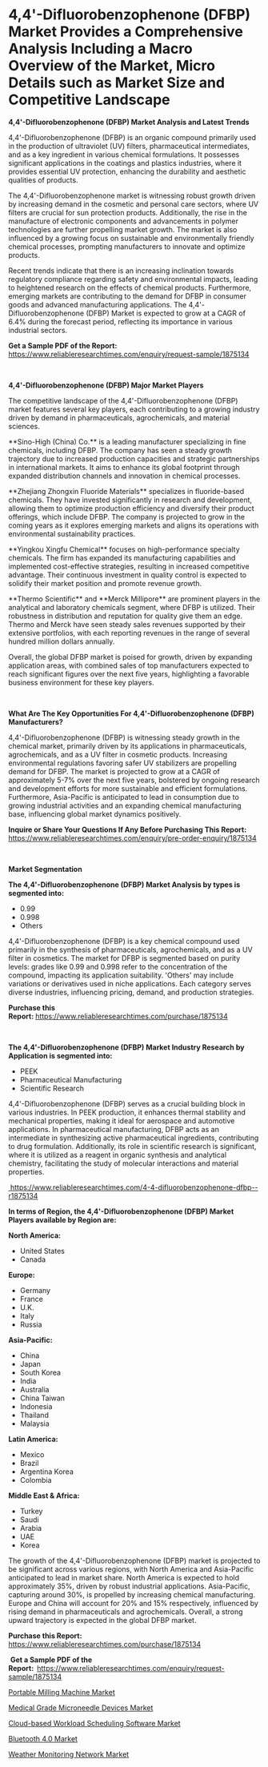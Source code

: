 <p><h1>4,4'-Difluorobenzophenone (DFBP) Market Provides a Comprehensive Analysis Including a Macro Overview of the Market, Micro Details such as Market Size and Competitive Landscape</h1></p><p><strong>4,4'-Difluorobenzophenone (DFBP) Market Analysis and Latest Trends</strong></p>
<p><p>4,4'-Difluorobenzophenone (DFBP) is an organic compound primarily used in the production of ultraviolet (UV) filters, pharmaceutical intermediates, and as a key ingredient in various chemical formulations. It possesses significant applications in the coatings and plastics industries, where it provides essential UV protection, enhancing the durability and aesthetic qualities of products.</p><p>The 4,4'-Difluorobenzophenone market is witnessing robust growth driven by increasing demand in the cosmetic and personal care sectors, where UV filters are crucial for sun protection products. Additionally, the rise in the manufacture of electronic components and advancements in polymer technologies are further propelling market growth. The market is also influenced by a growing focus on sustainable and environmentally friendly chemical processes, prompting manufacturers to innovate and optimize products.</p><p>Recent trends indicate that there is an increasing inclination towards regulatory compliance regarding safety and environmental impacts, leading to heightened research on the effects of chemical products. Furthermore, emerging markets are contributing to the demand for DFBP in consumer goods and advanced manufacturing applications. The 4,4'-Difluorobenzophenone (DFBP) Market is expected to grow at a CAGR of 6.4% during the forecast period, reflecting its importance in various industrial sectors.</p></p>
<p><strong>Get a Sample PDF of the Report:&nbsp;</strong> <a href="https://www.reliableresearchtimes.com/enquiry/request-sample/1875134?utm_campaign=1593&utm_medium=2&utm_source=Github&utm_content=ia&utm_term=23102024&utm_id=44-difluorobenzophenone-dfbp">https://www.reliableresearchtimes.com/enquiry/request-sample/1875134</a></p>
<p>&nbsp;</p>
<p><strong>4,4'-Difluorobenzophenone (DFBP) Major Market Players</strong></p>
<p><p>The competitive landscape of the 4,4'-Difluorobenzophenone (DFBP) market features several key players, each contributing to a growing industry driven by demand in pharmaceuticals, agrochemicals, and material sciences.</p><p>**Sino-High (China) Co.** is a leading manufacturer specializing in fine chemicals, including DFBP. The company has seen a steady growth trajectory due to increased production capacities and strategic partnerships in international markets. It aims to enhance its global footprint through expanded distribution channels and innovation in chemical processes.</p><p>**Zhejiang Zhongxin Fluoride Materials** specializes in fluoride-based chemicals. They have invested significantly in research and development, allowing them to optimize production efficiency and diversify their product offerings, which include DFBP. The company is projected to grow in the coming years as it explores emerging markets and aligns its operations with environmental sustainability practices.</p><p>**Yingkou Xingfu Chemical** focuses on high-performance specialty chemicals. The firm has expanded its manufacturing capabilities and implemented cost-effective strategies, resulting in increased competitive advantage. Their continuous investment in quality control is expected to solidify their market position and promote revenue growth.</p><p>**Thermo Scientific** and **Merck Millipore** are prominent players in the analytical and laboratory chemicals segment, where DFBP is utilized. Their robustness in distribution and reputation for quality give them an edge. Thermo and Merck have seen steady sales revenues supported by their extensive portfolios, with each reporting revenues in the range of several hundred million dollars annually.</p><p>Overall, the global DFBP market is poised for growth, driven by expanding application areas, with combined sales of top manufacturers expected to reach significant figures over the next five years, highlighting a favorable business environment for these key players.</p></p>
<p>&nbsp;</p>
<p><strong>What Are The Key Opportunities For 4,4'-Difluorobenzophenone (DFBP) Manufacturers?</strong></p>
<p><p>4,4'-Difluorobenzophenone (DFBP) is witnessing steady growth in the chemical market, primarily driven by its applications in pharmaceuticals, agrochemicals, and as a UV filter in cosmetic products. Increasing environmental regulations favoring safer UV stabilizers are propelling demand for DFBP. The market is projected to grow at a CAGR of approximately 5-7% over the next five years, bolstered by ongoing research and development efforts for more sustainable and efficient formulations. Furthermore, Asia-Pacific is anticipated to lead in consumption due to growing industrial activities and an expanding chemical manufacturing base, influencing global market dynamics positively.</p></p>
<p><strong>Inquire or Share Your Questions If Any Before Purchasing This Report:</strong> <a href="https://www.reliableresearchtimes.com/enquiry/pre-order-enquiry/1875134?utm_campaign=1593&utm_medium=2&utm_source=Github&utm_content=ia&utm_term=23102024&utm_id=44-difluorobenzophenone-dfbp">https://www.reliableresearchtimes.com/enquiry/pre-order-enquiry/1875134</a></p>
<p>&nbsp;</p>
<p><strong>Market Segmentation</strong></p>
<p><strong>The 4,4'-Difluorobenzophenone (DFBP) Market Analysis by types is segmented into:</strong></p>
<p><ul><li>0.99</li><li>0.998</li><li>Others</li></ul></p>
<p><p>4,4'-Difluorobenzophenone (DFBP) is a key chemical compound used primarily in the synthesis of pharmaceuticals, agrochemicals, and as a UV filter in cosmetics. The market for DFBP is segmented based on purity levels: grades like 0.99 and 0.998 refer to the concentration of the compound, impacting its application suitability. 'Others' may include variations or derivatives used in niche applications. Each category serves diverse industries, influencing pricing, demand, and production strategies.</p></p>
<p><strong>Purchase this Report:&nbsp;</strong><a href="https://www.reliableresearchtimes.com/purchase/1875134?utm_campaign=1593&utm_medium=2&utm_source=Github&utm_content=ia&utm_term=23102024&utm_id=44-difluorobenzophenone-dfbp">https://www.reliableresearchtimes.com/purchase/1875134</a></p>
<p>&nbsp;</p>
<p><strong>The 4,4'-Difluorobenzophenone (DFBP) Market Industry Research by Application is segmented into:</strong></p>
<p><ul><li>PEEK</li><li>Pharmaceutical Manufacturing</li><li>Scientific Research</li></ul></p>
<p><p>4,4'-Difluorobenzophenone (DFBP) serves as a crucial building block in various industries. In PEEK production, it enhances thermal stability and mechanical properties, making it ideal for aerospace and automotive applications. In pharmaceutical manufacturing, DFBP acts as an intermediate in synthesizing active pharmaceutical ingredients, contributing to drug formulation. Additionally, its role in scientific research is significant, where it is utilized as a reagent in organic synthesis and analytical chemistry, facilitating the study of molecular interactions and material properties.</p></p>
<p><a href="https://www.reliableresearchtimes.com/4-4-difluorobenzophenone-dfbp--r1875134?utm_campaign=1593&utm_medium=2&utm_source=Github&utm_content=ia&utm_term=23102024&utm_id=44-difluorobenzophenone-dfbp">&nbsp;https://www.reliableresearchtimes.com/4-4-difluorobenzophenone-dfbp--r1875134</a></p>
<p><strong>In terms of Region, the 4,4'-Difluorobenzophenone (DFBP) Market Players available by Region are:</strong></p>
<p>
    <p> <strong> North America: </strong>
        <ul>
            <li>United States</li>
            <li>Canada</li>
        </ul>
        </p> 
    <p> <strong> Europe: </strong>
        <ul>
            <li>Germany</li>
            <li>France</li>
            <li>U.K.</li>
            <li>Italy</li>
            <li>Russia</li>
        </ul>
        </p> 
    <p> <strong> Asia-Pacific: </strong>
        <ul>
            <li>China</li>
            <li>Japan</li>
            <li>South Korea</li>
            <li>India</li>
            <li>Australia</li>
            <li>China Taiwan</li>
            <li>Indonesia</li>
            <li>Thailand</li>
            <li>Malaysia</li>
        </ul>
        </p> 
    <p> <strong> Latin America: </strong>
        <ul>
            <li>Mexico</li>
            <li>Brazil</li>
            <li>Argentina Korea</li>
            <li>Colombia</li>
        </ul>
        </p> 
    <p> <strong> Middle East & Africa: </strong>
        <ul>
            <li>Turkey</li>
            <li>Saudi</li>
            <li>Arabia</li>
            <li>UAE</li>
            <li>Korea</li>
        </ul>
    </p>
    </p>
<p><p>The growth of the 4,4'-Difluorobenzophenone (DFBP) market is projected to be significant across various regions, with North America and Asia-Pacific anticipated to lead in market share. North America is expected to hold approximately 35%, driven by robust industrial applications. Asia-Pacific, capturing around 30%, is propelled by increasing chemical manufacturing. Europe and China will account for 20% and 15% respectively, influenced by rising demand in pharmaceuticals and agrochemicals. Overall, a strong upward trajectory is expected in the global DFBP market.</p></p>
<p><strong>Purchase this Report: </strong><a href="https://www.reliableresearchtimes.com/purchase/1875134?utm_campaign=1593&utm_medium=2&utm_source=Github&utm_content=ia&utm_term=23102024&utm_id=44-difluorobenzophenone-dfbp">https://www.reliableresearchtimes.com/purchase/1875134</a></p>
<p>&nbsp;<strong>Get a Sample PDF of the Report:&nbsp;&nbsp;</strong><a href="https://www.reliableresearchtimes.com/enquiry/request-sample/1875134?utm_campaign=1593&utm_medium=2&utm_source=Github&utm_content=ia&utm_term=23102024&utm_id=44-difluorobenzophenone-dfbp">https://www.reliableresearchtimes.com/enquiry/request-sample/1875134</a></p>
<p><strong></strong></p>
<p><p><a href="https://issuu.com/reportprime-2/docs/portable-milling-machine-market-siz_39586a99ab9efc?utm_campaign=1593&utm_medium=2&utm_source=Github&utm_content=ia&utm_term=23102024&utm_id=44-difluorobenzophenone-dfbp">Portable Milling Machine Market</a></p><p><a href="https://github.com/AshikRahman665/Market-Research-Report-List-1/blob/main/medical-grade-microneedle-devices-market.md?utm_campaign=1593&utm_medium=2&utm_source=Github&utm_content=ia&utm_term=23102024&utm_id=44-difluorobenzophenone-dfbp">Medical Grade Microneedle Devices Market</a></p><p><a href="https://www.linkedin.com/pulse/strategic-forecast-cloud-based-workload-scheduling-ewnwe?utm_campaign=1593&utm_medium=2&utm_source=Github&utm_content=ia&utm_term=23102024&utm_id=44-difluorobenzophenone-dfbp">Cloud-based Workload Scheduling Software Market</a></p><p><a href="https://www.linkedin.com/pulse/bluetooth-40-value-chain-analysis-from-raw-materials-end-user-ybhae?utm_campaign=1593&utm_medium=2&utm_source=Github&utm_content=ia&utm_term=23102024&utm_id=44-difluorobenzophenone-dfbp">Bluetooth 4.0 Market</a></p><p><a href="https://www.linkedin.com/pulse/unveiling-market-trends-global-weather-monitoring-network-wnkef?utm_campaign=1593&utm_medium=2&utm_source=Github&utm_content=ia&utm_term=23102024&utm_id=44-difluorobenzophenone-dfbp">Weather Monitoring Network Market</a></p></p>